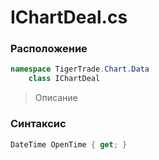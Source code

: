 
# IChartDeal.cs
### Расположение
```csharp
namespace TigerTrade.Chart.Data  
    class IChartDeal
```

> Описание

### Синтаксис
```csharp
DateTime OpenTime { get; }
```
